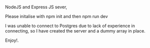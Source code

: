 NodeJS and Express JS sever, 

Please initalise with npm init and then npm run dev

I was unable to connect to Postgres due to lack of experience in connecting, so I have created the server and a dummy array in place. 

Enjoy!. 


